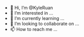 - 👋 Hi, I’m @KyleRuan
- 👀 I’m interested in ...
- 🌱 I’m currently learning ...
- 💞️ I’m looking to collaborate on ...
- 📫 How to reach me ...

<!---
KyleRuan/KyleRuan is a ✨ special ✨ repository because its `README.md` (this file) appears on your GitHub profile.
You can click the Preview link to take a look at your changes.
--->
